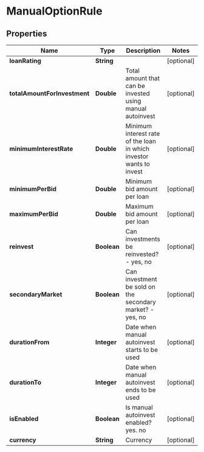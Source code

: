 

# ManualOptionRule


## Properties

| Name | Type | Description | Notes |
|------------ | ------------- | ------------- | -------------|
|**loanRating** | **String** |  |  [optional] |
|**totalAmountForInvestment** | **Double** | Total amount that can be invested using manual autoinvest |  [optional] |
|**minimumInterestRate** | **Double** | Minimum interest rate of the loan in which investor wants to invest |  [optional] |
|**minimumPerBid** | **Double** | Minimum bid amount per loan |  [optional] |
|**maximumPerBid** | **Double** | Maximum bid amount per loan |  [optional] |
|**reinvest** | **Boolean** | Can investments be reinvested? - yes, no |  [optional] |
|**secondaryMarket** | **Boolean** | Can investment be sold on the secondary market? - yes, no |  [optional] |
|**durationFrom** | **Integer** | Date when manual autoinvest starts to be used |  [optional] |
|**durationTo** | **Integer** | Date when manual autoinvest ends to be used |  [optional] |
|**isEnabled** | **Boolean** | Is manual autoinvest enabled? yes. no |  [optional] |
|**currency** | **String** | Currency |  [optional] |



